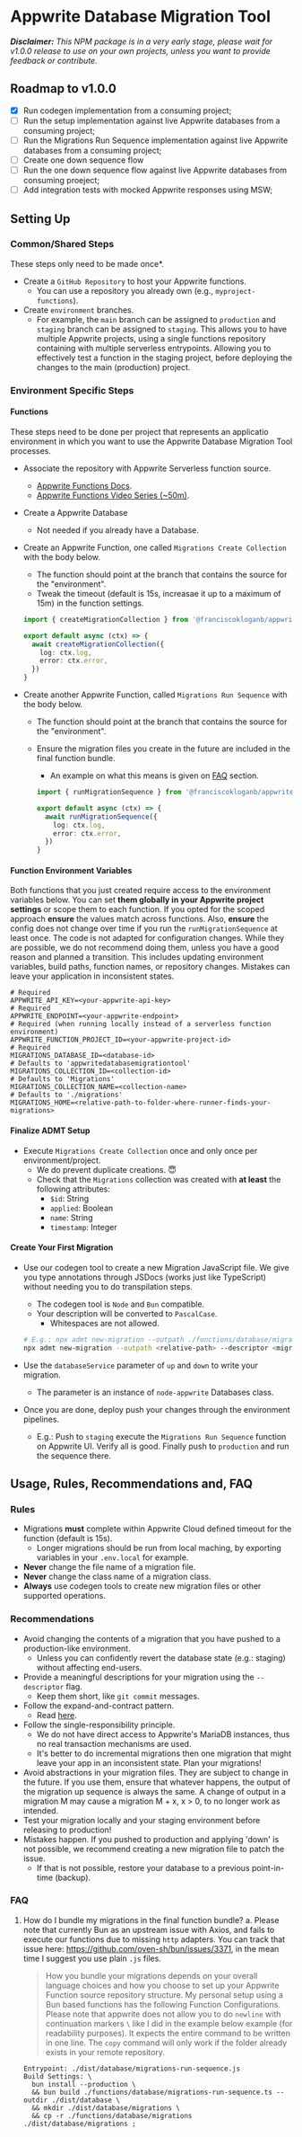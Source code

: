 # Appwrite Database Migration Tool

_**Disclaimer:** This NPM package is in a very early stage, please wait for v1.0.0 release to use on your own projects, unless you want to provide feedback or contribute._

## Roadmap to v1.0.0

- [x] Run codegen implementation from a consuming project;
- [ ] Run the setup implementation against live Appwrite databases from a consuming project;
- [ ] Run the Migrations Run Sequence implementation against live Appwrite databases from a consuming project;
- [ ] Create one down sequence flow
- [ ] Run the one down sequence flow against live Appwrite databases from consuming proeject;
- [ ] Add integration tests with mocked Appwrite responses using MSW;

## Setting Up

### Common/Shared Steps

These steps only need to be made once*.

- Create a `GitHub Repository` to host your Appwrite functions.
  - You can use a repository you already own (e.g., `myproject-functions`).
- Create `environment` branches.
  - For example, the `main` branch can be assigned to `production` and `staging` branch can be
  assigned to `staging`. This allows you to have multiple Appwrite projects, using a single functions
  repository containing with multiple serverless entrypoints. Allowing you to effectively
  test a function in the staging project, before deploying the changes to the main (production)
  project.

### Environment Specific Steps

#### Functions

These steps need to be done per project that represents an applicatio environment in which you want
to use the Appwrite Database Migration Tool processes.

- Associate the repository with Appwrite Serverless function source.
  - [Appwrite Functions Docs](https://appwrite.io/docs/products/functions/deployment).
  - [Appwrite Functions Video Series (~50m)](https://www.youtube.com/watch?v=UAPt7VBL_T8).
- Create a Appwrite Database
  - Not needed if you already have a Database.
- Create an Appwrite Function, one called `Migrations Create Collection` with the body below.
  - The function should point at the branch that contains the source for the "environment".
  - Tweak the timeout (default is 15s, increasae it up to a maximum of 15m) in the function settings.

  ```ts
  import { createMigrationCollection } from '@franciscokloganb/appwrite-database-migration-tool'

  export default async (ctx) => {
    await createMigrationCollection({
      log: ctx.log,
      error: ctx.error,
    })
  }
  ```

- Create another Appwrite Function, called `Migrations Run Sequence` with the body below.
  - The function should point at the branch that contains the source for the "environment".
  - Ensure the migration files you create in the future are included in the final function bundle.
    - An example on what this means is given on [FAQ](#faq) section.

    ```ts
    import { runMigrationSequence } from '@franciscokloganb/appwrite-database-migration-tool'

    export default async (ctx) => {
      await runMigrationSequence({
        log: ctx.log,
        error: ctx.error,
      })
    }
    ```

#### Function Environment Variables

Both functions that you just created require access to the environment variables below. You can set
**them globally in your Appwrite project settings** or scope them to each function. If you opted
for the scoped approach **ensure** the values match across functions. Also, **ensure** the config
does not change over time if you run the `runMigrationSequence` at least once. The code is not
adapted for configuration changes. While they are possible, we do not recommend doing them, unless
you have a good reason and planned a transition. This includes updating environment variables,
build paths, function names, or repository changes. Mistakes can leave your application in
inconsistent states.

```properties
# Required
APPWRITE_API_KEY=<your-appwrite-api-key>
# Required
APPWRITE_ENDPOINT=<your-appwrite-endpoint>
# Required (when running locally instead of a serverless function environment)
APPWRITE_FUNCTION_PROJECT_ID=<your-appwrite-project-id>
# Required
MIGRATIONS_DATABASE_ID=<database-id>
# Defaults to 'appwritedatabasemigrationtool'
MIGRATIONS_COLLECTION_ID=<collection-id>
# Defaults to 'Migrations'
MIGRATIONS_COLLECTION_NAME=<collection-name>
# Defaults to './migrations'
MIGRATIONS_HOME=<relative-path-to-folder-where-runner-finds-your-migrations>
```

#### Finalize ADMT Setup

- Execute `Migrations Create Collection` once and only once per environment/project.
  - We do prevent duplicate creations. 😇
  - Check that the `Migrations` collection was created with **at least** the following attributes:
    - `$id`: String
    - `applied`: Boolean
    - `name`: String
    - `timestamp`: Integer

#### Create Your First Migration

- Use our codegen tool to create a new Migration JavaScript file. We give you type annotations
through JSDocs (works just like TypeScript) without needing you to do transpilation steps.
  - The codegen tool is `Node` and `Bun` compatible.
  - Your description will be converted to `PascalCase`.
    - Whitespaces are not allowed.

  ```bash
  # E.g.: npx admt new-migration --outpath ./functions/database/migrations --descriptor CreateProductsCollection
  npx admt new-migration --outpath <relative-path> --descriptor <migration-summary>
  ```

- Use the `databaseService` parameter of `up` and `down` to write your migration.
  - The parameter is an instance of `node-appwrite` Databases class.
- Once you are done, deploy push your changes through the environment pipelines.
  - E.g.: Push to `staging` execute the `Migrations Run Sequence` function on Appwrite UI. Verify all
  is good. Finally push to `production` and run the sequence there.

## Usage, Rules, Recommendations and, FAQ

### Rules

- Migrations **must** complete within Appwrite Cloud defined timeout for the function (default is 15s).
  - Longer migrations should be run from local maching, by exporting variables in your `.env.local` for example.
- **Never** change the file name of a migration file.
- **Never** change the class name of a migration class.
- **Always** use codegen tools to create new migration files or other supported operations.

### Recommendations

- Avoid changing the contents of a migration that you have pushed to a production-like environment.
  - Unless you can confidently revert the database state (e.g.: staging) without affecting end-users.
- Provide a meaningful descriptions for your migration using the `--descriptor` flag.
  - Keep them short, like `git commit` messages.
- Follow the expand-and-contract pattern.
  - Read [here](https://www.prisma.io/dataguide/types/relational/expand-and-contract-pattern).
- Follow the single-responsibility principle.
  - We do not have direct access to Appwrite's MariaDB instances, thus no real transaction
  mechanisms are used.
  - It's better to do incremental migrations then one migration that might leave your app in an
  inconsistent state. Plan your migrations!
- Avoid abstractions in your migration files. They are subject to change in the future. If you use
them, ensure that whatever happens, the output of the migration up sequence is always the same. A
change of output in a migration M may cause a migration M + x, x > 0, to no longer work as intended.
- Test your migration locally and your staging environment before releasing to production!
- Mistakes happen. If you pushed to production and applying 'down' is not possible, we recommend
creating a new migration file to patch the issue.
  - If that is not possible, restore your database to a previous point-in-time (backup).

### FAQ

1. How do I bundle my migrations in the final function bundle?
  a. Please note that currently Bun as an upstream issue with Axios, and fails to execute our
  functions due to missing `http` adapters. You can track that issue here: <https://github.com/oven-sh/bun/issues/3371>,
  in the mean time I suggest you use plain `.js` files.

    > How you bundle your migrations depends on your overall language choices and how you choose
    > to set up your Appwrite Function source repository structure. My personal setup using
    > a Bun based functions has the following Function Configurations.
    > Please note that appwrite does not allow you to do `newline` with continuation markers `\` like
    > I did in the example below example (for readability purposes). It expects the entire command
    > to be written in one line.
    > The `copy` command will only work if the folder already exists in your remote repository.

    ```code
    Entrypoint: ./dist/database/migrations-run-sequence.js
    Build Settings: \
      bun install --production \
      && bun build ./functions/database/migrations-run-sequence.ts --outdir ./dist/database \
      && mkdir ./dist/database/migrations \
      && cp -r ./functions/database/migrations ./dist/database/migrations ;
    ```

